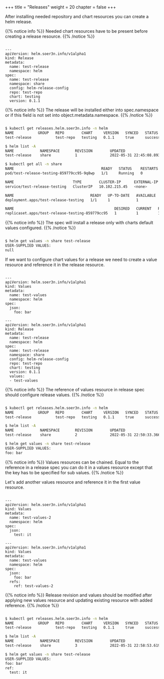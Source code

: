 +++
title = "Releases"
weight = 20
chapter = false
+++

After installing needed repository and chart resources you can create a helm release.

{{% notice info %}}
Needed chart resources have to be present before creating a release resource.
{{% /notice %}}

```

---
apiVersion: helm.soer3n.info/v1alpha1
kind: Release
metadata:
  name: test-release
  namespace: helm
spec:
  name: test-release
  namespace: share
  config: helm-release-config
  repo: test-repo
  chart: testing
  version: 0.1.1

```

{{% notice info %}}
The release will be installed either into spec.namespace or if this field is not set into object.metadata.namespace.
{{% /notice %}}

```bash

$ kubectl get releases.helm.soer3n.info -n helm 
NAME           GROUP   REPO        CHART     VERSION   SYNCED   STATUS    REVISION   AGE
test-release           test-repo   testing   0.1.1     true     success   1          4m4s

$ helm list -A
NAME            NAMESPACE       REVISION        UPDATED                                         STATUS          CHART           APP VERSION
test-release    share           1               2022-05-31 22:45:08.893512498 +0200 CEST        deployed        testing-0.1.1   1.16.0

$ kubectl get all -n share 
NAME                                        READY   STATUS    RESTARTS   AGE
pod/test-release-testing-859779cc95-9q8wp   1/1     Running   0          4m4s

NAME                           TYPE        CLUSTER-IP      EXTERNAL-IP   PORT(S)   AGE
service/test-release-testing   ClusterIP   10.102.215.45   <none>        80/TCP    4m4s

NAME                                   READY   UP-TO-DATE   AVAILABLE   AGE
deployment.apps/test-release-testing   1/1     1            1           4m4s

NAME                                              DESIRED   CURRENT   READY   AGE
replicaset.apps/test-release-testing-859779cc95   1         1         1       4m4s

```

{{% notice info %}}
The spec will install a release only with charts default values configured.
{{% /notice %}}

```bash

$ helm get values -n share test-release 
USER-SUPPLIED VALUES:
null

```

If we want to configure chart values for a release we need to create a value resource and reference it in the release resource.

```

---
apiVersion: helm.soer3n.info/v1alpha1
kind: Values
metadata:
  name: test-values
  namespace: helm
spec:
  json:
    foo: bar

---
apiVersion: helm.soer3n.info/v1alpha1
kind: Release
metadata:
  name: test-release
  namespace: helm
spec:
  name: test-release
  namespace: share
  config: helm-release-config
  repo: test-repo
  chart: testing
  version: 0.1.1
  values:
  - test-values

```

{{% notice info %}}
The reference of values resource in release spec should configure release values.
{{% /notice %}}

```bash

$ kubectl get releases.helm.soer3n.info -n helm 
NAME           GROUP   REPO        CHART     VERSION   SYNCED   STATUS    REVISION   AGE
test-release           test-repo   testing   0.1.1     true     success   2          5m58s

$ helm list -A
NAME            NAMESPACE       REVISION        UPDATED                                         STATUS          CHART           APP VERSION
test-release    share           2               2022-05-31 22:50:33.366392593 +0200 CEST        deployed        testing-0.1.1   1.16.0

$ helm get values -n share test-release 
USER-SUPPLIED VALUES:
foo: bar

```

{{% notice info %}}
Values resources can be chained. Equal to the reference in a release spec you can do it in a values resource except that the key has to be specified for sub values.
{{% /notice %}}

Let's add another values resource and reference it in the first value resource.

```

---
apiVersion: helm.soer3n.info/v1alpha1
kind: Values
metadata:
  name: test-values-2
  namespace: helm
spec:
  json:
    test: it

---
apiVersion: helm.soer3n.info/v1alpha1
kind: Values
metadata:
  name: test-values
  namespace: helm
spec:
  json:
    foo: bar
  refs:
    ref: test-values-2

```

{{% notice info %}}
Release revision and values should be modified after applying new values resource and updating existing resource with added reference.
{{% /notice %}}

```bash

$ kubectl get releases.helm.soer3n.info -n helm 
NAME           GROUP   REPO        CHART     VERSION   SYNCED   STATUS    REVISION   AGE
test-release           test-repo   testing   0.1.1     true     success   3          13m

$ helm list -A
NAME            NAMESPACE       REVISION        UPDATED                                         STATUS          CHART           APP VERSION
test-release    share           3               2022-05-31 22:58:53.619041213 +0200 CEST        deployed        testing-0.1.1   1.16.0

$ helm get values -n share test-release 
USER-SUPPLIED VALUES:
foo: bar
ref:
  test: it

```
